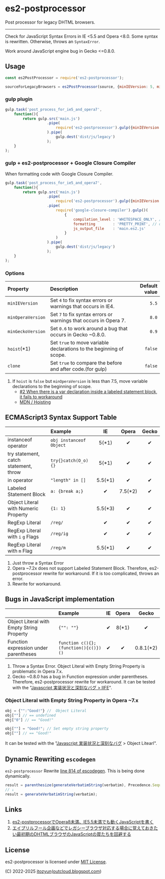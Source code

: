 # es2-postprocessor

Post processor for legacy DHTML browsers.

---

Check for JavaScript Syntax Errors in IE <5.5 and Opera <8.0. Some syntax is rewritten. Otherwise, throws an `SyntaxError`.

Work around JavaScript engine bug in Gecko <=0.8.0.

## Usage

~~~js
const es2PostProcessor = require('es2-postprocessor');

sourceForLegacyBrowsers = es2PostProcessor(source, {minIEVersion: 5, minOperaVersion: 7, minGeckoVersion: 0.6});
~~~

### gulp plugin

~~~js
gulp.task('post_process_for_ie5_and_opera7',
    function(){
        return gulp.src('main.js')
                   .pipe(
                       require('es2-postprocessor').gulp({minIEVersion: 5, minOperaVersion: 7, minGeckoVersion: 0.6})
                   ).pipe(
                       gulp.dest('dist/js/legacy')
                   );
    }
);
~~~

### gulp + es2-postprocessor + Google Closure Compiler

When formatting code with Google Closure Compiler.

~~~js
gulp.task('post_process_for_ie5_and_opera7',
    function(){
        return gulp.src('main.js')
                   .pipe(
                       require('es2-postprocessor').gulp({minIEVersion: 5, minOperaVersion: 7, minGeckoVersion: 0.6})
                   .pipe(
                       require('google-closure-compiler').gulp()(
                           {
                               compilation_level : 'WHITESPACE_ONLY', // Prevent replacing to labeled statement blocks.
                               formatting        : 'PRETTY_PRINT', // or 'SINGLE_QUOTES'
                               js_output_file    : 'main.es2.js'
                           }
                       )
                   ).pipe(
                       gulp.dest('dist/js/legacy')
                   );
    }
);
~~~

### Options

| Property              | Description                                                         | Default value |
|:----------------------|:--------------------------------------------------------------------|--------------:|
| `minIEVersion`        | Set `4` to fix syntax errors or warnings that occurs in IE4.        | `5.5`         |
| `minOperaVersion`     | Set `7` to fix syntax errors or warnings that occurs in Opera 7.    | `8.0`         |
| `minGeckoVersion`     | Set `0.6` to work around a bug that occurs in Gecko ~0.8.0.         | `0.9`         |
| `hoist`(*1)           | Set `true` to move variable declarations to the beginning of scope. | `false`       |
| `clone`               | Set `true` to compare the before and after code.(for gulp)          | `false`       |


1. If `hoist` is `false` but `minOperaVersion` is less than 7.5, move variable declarations to the beginning of scope.
   * [#2 When there is a var declaration inside a labeled statement block, it fails to workaround](https://github.com/ECMAScript2/es2-postprocessor/issues/2)
   * [MDN / Hoisting](https://developer.mozilla.org/en-US/docs/Glossary/Hoisting)

## ECMAScript3 Syntax Support Table

|                                             | Example                              | IE      | Opera   | Gecko |
|:--------------------------------------------|:-------------------------------------|:-------:|:-------:|:-----:|
| instanceof operator                         | `obj instanceof Object`              | 5(*1)   | ✔      | ✔    |
| try statement, catch statement, throw       | `try{}catch(O_o){}`                  | 5(*1)   | ✔      | ✔    |
| in operator                                 | `"length" in []`                     | 5.5(*1) | ✔      | ✔    |
| Labeled Statement Block                     | `a: {break a;}`                      | ✔      | 7.5(*2) | ✔    |
| Object Literal with Numeric Property        | `{1: 1}`                             | 5.5(*3) | ✔      | ✔    |
| RegExp Literal                              | `/reg/`                              | ✔      | ✔      | ✔    |
| RegExp Literal with `i` `g` Flags           | `/reg/ig`                            | ✔      | ✔      | ✔    |
| RegExp Literal with `m` Flag                | `/reg/m`                             | 5.5(*1) | ✔      | ✔    |

1. Just throw a Syntax Error
2. Opera ~7.2x does not support Labeled Statement Block. Therefore, es2-postprocessor rewrite for workaround. If it is too complicated, throws an error.
3. Rewrite for workaround.

## Bugs in JavaScript implementation

|                                           | Example                              | IE | Opera | Gecko     |
|:------------------------------------------|:-------------------------------------|:--:|:-----:|:---------:|
| Object Literal with Empty String Property | `{"": ""}`                           | ✔ | 8(*1) | ✔        |
| Function expression under parentheses     | `function c(){};(function(){c()})()` | ✔ | ✔    | 0.8.1(*2) |

1. Throw a Syntax Error. Object Literal with Empty String Property is problematic in Opera 7.x.
2. Gecko ~0.8.0 has a bug in Function expression under parentheses. Therefore, es2-postprocessor rewrite for workaround. It can be tested with the "[Javascript 実装状況と深刻なバグ > IIFE](https://itozyun.github.io/web-doc-base/test/javascript-implementation.html#iife)".

### Object Literal with Empty String Property in Opera ~7.x

~~~js
obj = {"":"Good!"} //  Object Literal
obj[""] // == undefined
obj["0"] // == "Good!"

obj[""] = "Good!"; // Set empty string property
obj[""] // == "Good!"
~~~
It can be tested with the "[Javascript 実装状況と深刻なバグ](https://itozyun.github.io/web-doc-base/test/javascript-implementation.html) > Object Litearl".

## Dynamic Rewriting `escodegen`

`es2-postprocessor` Rewrite [line 814 of escodegen](https://github.com/estools/escodegen/blob/7a48a218cff99cd38e38e54ac8f310196314702e/escodegen.js#L814). This is being done dynamically.

~~~js
result = parenthesize(generateVerbatimString(verbatim), Precedence.Sequence, precedence);
// ↓
result = generateVerbatimString(verbatim);
~~~

## Links

1. [es2-postprocessorでOpera8未満、IE5.5未満でも動くJavaScriptを書く](//outcloud.blogspot.com/2022/11/es2-postprocessor.html)
2. [エイプリルフール企画などでレガシーブラウザ対応する場合に覚えておきたい最初期のDHTMLブラウザのJavaScriptの罠たちを回避する](//outcloud.blogspot.com/2022/12/support-early-dhtml-browsers.html)

## License

es2-postprocessor is licensed under [MIT License](https://opensource.org/licenses/MIT).

(C) 2022-2025 [itozyun](https://github.com/itozyun)([outcloud.blogspot.com](//outcloud.blogspot.com/))
